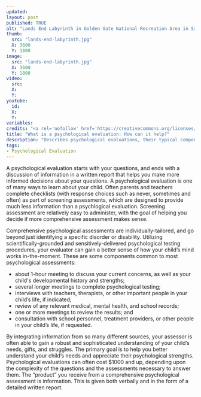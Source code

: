 ```yaml
---
updated:
layout: post
published: TRUE
alt: "Lands End Labyrinth in Golden Gate National Recreation Area in San Francisco, California"
thumb:
  src: "lands-end-labyrinth.jpg"
  X: 3600
  Y: 1800
image:
  src: "lands-end-labyrinth.jpg"
  X: 3600
  Y: 1800
video:
  src: 
  X: 
  Y: 
youtube:
  id:
  X:
  Y:
variables:
credits: "<a rel='nofollow' href='https://creativecommons.org/licenses/by/2.0/' target='_blank'><svg xmlns='http://www.w3.org/2000/svg' viewBox='5.5 -3.5 64 64' enable-background='new 5.5 -3.5 64 64'><circle fill='#fff' cx='37.785' cy='28.501' r='28.836'/><path d='M37.441-3.5c8.951 0 16.572 3.125 22.857 9.372 3.008 3.009 5.295 6.448 6.857 10.314 1.561 3.867 2.344 7.971 2.344 12.314 0 4.381-.773 8.486-2.314 12.313-1.543 3.828-3.82 7.21-6.828 10.143-3.123 3.085-6.666 5.448-10.629 7.086-3.961 1.638-8.057 2.457-12.285 2.457s-8.276-.808-12.143-2.429c-3.866-1.618-7.333-3.961-10.4-7.027-3.067-3.066-5.4-6.524-7-10.372s-2.4-7.904-2.4-12.171c0-4.229.809-8.295 2.428-12.2 1.619-3.905 3.972-7.4 7.057-10.486 6.095-6.208 13.58-9.314 22.456-9.314zm.116 5.772c-7.314 0-13.467 2.553-18.458 7.657-2.515 2.553-4.448 5.419-5.8 8.6-1.354 3.181-2.029 6.505-2.029 9.972 0 3.429.675 6.734 2.029 9.913 1.353 3.183 3.285 6.021 5.8 8.516 2.514 2.496 5.351 4.399 8.515 5.715 3.161 1.314 6.476 1.971 9.943 1.971 3.428 0 6.75-.665 9.973-1.999 3.219-1.335 6.121-3.257 8.713-5.771 4.99-4.876 7.484-10.99 7.484-18.344 0-3.543-.648-6.895-1.943-10.057-1.293-3.162-3.18-5.98-5.654-8.458-5.146-5.143-11.335-7.715-18.573-7.715zm-.401 20.915l-4.287 2.229c-.458-.951-1.019-1.619-1.685-2-.667-.38-1.286-.571-1.858-.571-2.856 0-4.286 1.885-4.286 5.657 0 1.714.362 3.084 1.085 4.113.724 1.029 1.791 1.544 3.201 1.544 1.867 0 3.181-.915 3.944-2.743l3.942 2c-.838 1.563-2 2.791-3.486 3.686-1.484.896-3.123 1.343-4.914 1.343-2.857 0-5.163-.875-6.915-2.629-1.752-1.752-2.628-4.19-2.628-7.313 0-3.048.886-5.466 2.657-7.257 1.771-1.79 4.009-2.686 6.715-2.686 3.963-.002 6.8 1.541 8.515 4.627zm18.457 0l-4.229 2.229c-.457-.951-1.02-1.619-1.686-2-.668-.38-1.307-.571-1.914-.571-2.857 0-4.287 1.885-4.287 5.657 0 1.714.363 3.084 1.086 4.113.723 1.029 1.789 1.544 3.201 1.544 1.865 0 3.18-.915 3.941-2.743l4 2c-.875 1.563-2.057 2.791-3.541 3.686-1.486.896-3.105 1.343-4.857 1.343-2.896 0-5.209-.875-6.941-2.629-1.736-1.752-2.602-4.19-2.602-7.313 0-3.048.885-5.466 2.658-7.257 1.77-1.79 4.008-2.686 6.713-2.686 3.962-.002 6.783 1.541 8.458 4.627z'/></svg></a> George Williams | <a rel='nofollow' href='https://www.flickr.com/photos/124749742@N05/14080732850/' target='_blank'>Flickr</a> | unendorsed adaptation"
title: "What is a psychological evaluation: How can it help?"
description: "Describes psychological evaluations, their typical components, how they can help, and how they differ from checklists and screening assessments."
tags:
- Psychological Evaluation
---
```

A psychological evaluation starts with your questions, and ends with a discussion of information in a written report that helps you make more informed decisions about your questions. A psychological evaluation is one of many ways to learn about your child. Often parents and teachers complete checklists (with response choices such as never, sometimes and often) as part of screening assessments, which are designed to provide much less information than a psychlogical evaluation. Screening assessment are relatively easy to administer, with the goal of helping you decide if more comprehensive assessment makes sense. 

Comprehensive psychological assessments are individually-tailored, and go beyond just identifying a specific disorder or disability. Utilizing scientifically-grounded and sensitively-delivered psychological testing procedures, your evaluator can gain a better sense of how your child’s mind works in-the-moment. These are some components common to most psychological assessments:
<ul>
	<li>about 1-hour meeting to discuss your current concerns, as well as your child's developmental history and strengths;</li>
	<li>several longer meetings to complete psychological testing;</li>
	<li>interviews with teachers, therapists, or other important people in your child’s life, if indicated;</li>
	<li>review of any relevant medical, mental health, and school records;</li>
	<li>one or more meetings to review the results; and</li>
	<li>consultation with school personnel, treatment providers, or other people in your child’s life, if requested.</li>
</ul>

By integrating information from so many different sources, your assessor is often able to gain a robust and sophisticated understanding of your child’s needs, gifts, and struggles. The primary goal is to help you better understand your child’s needs and appreciate their psychological strengths. Psychological evaluations can often cost $1000 and up, depending upon the complexity of the questions and the assessments necessary to answer them. The “product” you receive from a comprehensive psychological assessment is information. This is given both verbally and in the form of a detailed written report.